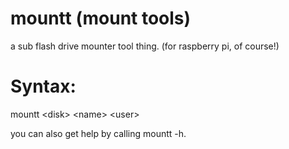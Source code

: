 # mountt (mount tools)
a sub flash drive mounter tool thing. (for raspberry pi, of course!)

# Syntax:

mountt \<disk\> \<name\> \<user\>

you can also get help by calling mountt -h.
